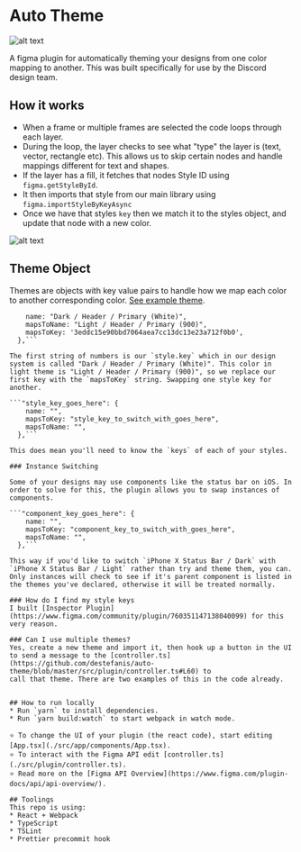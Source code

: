 # Auto Theme

![alt text](https://github.com/destefanis/auto-theme/blob/master/assets/Auto%20Theme%20Art.png?raw=true "Auto Theme Cover Art")

A figma plugin for automatically theming your designs from one color mapping to another. This was built specifically for use by the Discord design team.

## How it works
* When a frame or multiple frames are selected the code loops through each layer.
* During the loop, the layer checks to see what "type" the layer is (text, vector, rectangle etc). This allows us to skip certain nodes and handle mappings different for text and shapes.
* If the layer has a fill, it fetches that nodes Style ID using `figma.getStyleById`.
* It then imports that style from our main library using `figma.importStyleByKeyAsync`
* Once we have that styles `key` then we match it to the styles object, and update that node with a new color.

![alt text](https://github.com/destefanis/auto-theme/blob/master/assets/auto-theme-example.gif?raw=true "Auto Theme Gif Example")

## Theme Object

Themes are objects with key value pairs to handle how we map each color to another corresponding color. [See example theme](https://github.com/destefanis/auto-theme/blob/master/src/plugin/example-theme.ts).

```'4b93d40f61be15e255e87948a715521c3ae957e6': {
    name: "Dark / Header / Primary (White)",
    mapsToName: "Light / Header / Primary (900)",
    mapsToKey: '3eddc15e90bbd7064aea7cc13dc13e23a712f0b0',
  },```
  
The first string of numbers is our `style.key` which in our design system is called "Dark / Header / Primary (White)". This color in light theme is "Light / Header / Primary (900)", so we replace our first key with the `mapsToKey` string. Swapping one style key for another.

```"style_key_goes_here": {
    name: "",
    mapsToKey: "style_key_to_switch_with_goes_here",
    mapsToName: "",
  },```

This does mean you'll need to know the `keys` of each of your styles.

### Instance Switching

Some of your designs may use components like the status bar on iOS. In order to solve for this, the plugin allows you to swap instances of components.

```"component_key_goes_here": {
    name: "",
    mapsToKey: "component_key_to_switch_with_goes_here",
    mapsToName: "",
  },```

This way if you'd like to switch `iPhone X Status Bar / Dark` with `iPhone X Status Bar / Light` rather than try and theme them, you can. Only instances will check to see if it's parent component is listed in the themes you've declared, otherwise it will be treated normally.

### How do I find my style keys
I built [Inspector Plugin](https://www.figma.com/community/plugin/760351147138040099) for this very reason.

### Can I use multiple themes?
Yes, create a new theme and import it, then hook up a button in the UI to send a message to the [controller.ts](https://github.com/destefanis/auto-theme/blob/master/src/plugin/controller.ts#L60) to
call that theme. There are two examples of this in the code already.


## How to run locally
* Run `yarn` to install dependencies.
* Run `yarn build:watch` to start webpack in watch mode.

⭐ To change the UI of your plugin (the react code), start editing [App.tsx](./src/app/components/App.tsx).  
⭐ To interact with the Figma API edit [controller.ts](./src/plugin/controller.ts).  
⭐ Read more on the [Figma API Overview](https://www.figma.com/plugin-docs/api/api-overview/).

## Toolings
This repo is using:
* React + Webpack
* TypeScript
* TSLint
* Prettier precommit hook
